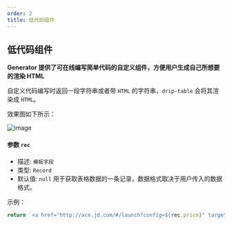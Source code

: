 ```yaml
---
order: 2
title: 低代码组件
---
```


## 低代码组件

**Generator 提供了可在线编写简单代码的自定义组件，方便用户生成自己所想要的渲染 HTML**

自定义代码编写时返回一段字符串或者带 `HTML` 的字符串，`drip-table` 会将其渲染成 `HTML`。

效果图如下所示：

![image](https://img10.360buyimg.com/imagetools/jfs/t1/160874/3/32469/319065/636262f3Eb80275b9/5da677a720bbcc14.png)

#### 参数 `rec`

- 描述: `模板字段`
- 类型: `Record`
- 默认值: `null`
  用于获取表格数据的一条记录，数据格式取决于用户传入的数据格式。

示例：

```js
return `<a href="http://ace.jd.com/#/launch?config=${rec.price}" target="_blank">${rec.name}</a>`;
```
